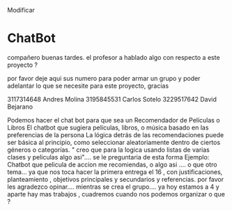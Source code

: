 Modificar
# ChatBot
compañero buenas tardes. 
el profesor a hablado algo con respecto a este proyecto ?

por favor deje aqui sus numero para poder armar un grupo y poder adelantar lo que se necesite para este proyecto, gracias 

3117314648 Andres Molina
3195845531 Carlos Sotelo 
3229517642 David Bejarano



Podemos hacer el chat bot para que sea un Recomendador de Películas o Libros
El chatbot que sugiera películas, libros, o música basado en las preferencias de la persona
La lógica detrás de las recomendaciones puede ser básica al principio, como seleccionar aleatoriamente dentro de ciertos géneros o categorías.
" creo que para la logica usando listas de varias clases y peliculas algo asi"....
se le preguntaria de esta forma 
Ejemplo: Chatbot que pelicula de accion me recomiendas, o algo asi .... 
o que otro tema... ya que nos toca hacer la primera entrega el 16 , con justificaciones, planteamiento , objetivos principales y secundarios  y referencias.
por favor les agradezco opinar.... mientras se crea el grupo.... ya hoy estamos a 4 y aparte hay mas trabajos , cuadremos cuando nos podemos organizar o que ?

